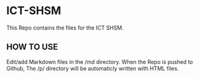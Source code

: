 # ICT-SHSM

This Repo contains the files for the ICT SHSM. 

## HOW TO USE

Edit/add Markdown files in the /md directory. When the Repo is pushed to Github, The /p/ directory will be automaticly written with HTML files.

